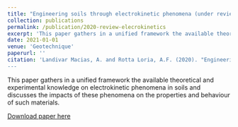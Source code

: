 ```yaml
---
title: "Engineering soils through electrokinetic phenomena (under review)"
collection: publications
permalink: /publication/2020-review-elecrokinetics
excerpt: 'This paper gathers in a unified framework the available theoretical and experimental knowledge on electrokinetic phenomena in soils and discusses the impacts of these phenomena on the properties and behaviour of such materials.'
date: 2021-01-01
venue: 'Geotechnique'
paperurl: ''
citation: 'Landivar Macias, A. and Rotta Loria, A.F. (2020). "Engineering soils through electrokinetic phenomena" <i> Geotechnique (under review)1</i>. 
---
```

This paper gathers in a unified framework the available theoretical and experimental knowledge on electrokinetic phenomena in soils and discusses the impacts of these phenomena on the properties and behaviour of such materials.

[Download paper here]()
